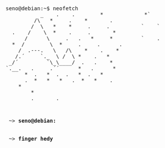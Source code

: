 <pre>
seno@debian:~$ neofetch
           _    .    .        *      	  	*`
         /\   *     .    *       .   
        /  \   *    *     .     .          `	`
  .    /    \  *    .     .       *  
      /      \     .   .   *     *         `    .
  *  /        \  *     .     .      .
    /  .---.   \   /\    *    .    * 
   /.´     `._  \ /  \ *    .   *    
 _/´         `\_\____/  .   .    *   
`.__.   .     .´´      *   .      *  
      *  .   *  .  .   *  .   *      
      .  *   *   *   .  *   *    .   
	*				
		*                    
		.		.				
<pre>

<pre>
 ~> <strong>seno@debian: </strong>


 ~> <strong>finger hedy</strong>
